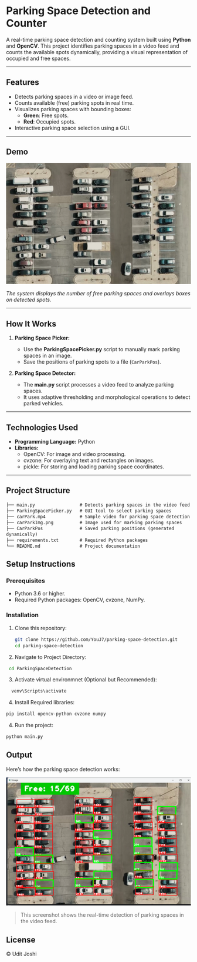 # **Parking Space Detection and Counter**

A real-time parking space detection and counting system built using **Python** and **OpenCV**. This project identifies parking spaces in a video feed and counts the available spots dynamically, providing a visual representation of occupied and free spaces.

---

## **Features**
- Detects parking spaces in a video or image feed.
- Counts available (free) parking spots in real time.
- Visualizes parking spaces with bounding boxes:
  - **Green**: Free spots.
  - **Red**: Occupied spots.
- Interactive parking space selection using a GUI.

---

## **Demo**
![Demo Screenshot](carPark.png)

*The system displays the number of free parking spaces and overlays boxes on detected spots.*

---

## **How It Works**
1. **Parking Space Picker:**
   - Use the **ParkingSpacePicker.py** script to manually mark parking spaces in an image.
   - Save the positions of parking spots to a file (`CarParkPos`).

2. **Parking Space Detector:**
   - The **main.py** script processes a video feed to analyze parking spaces.
   - It uses adaptive thresholding and morphological operations to detect parked vehicles.

---

## **Technologies Used**
- **Programming Language:** Python
- **Libraries:**
  - OpenCV: For image and video processing.
  - cvzone: For overlaying text and rectangles on images.
  - pickle: For storing and loading parking space coordinates.

---

## **Project Structure**
```.
├── main.py                 # Detects parking spaces in the video feed
├── ParkingSpacePicker.py   # GUI tool to select parking spaces
├── carPark.mp4             # Sample video for parking space detection
├── carParkImg.png          # Image used for marking parking spaces
├── CarParkPos              # Saved parking positions (generated dynamically)
├── requirements.txt        # Required Python packages
└── README.md               # Project documentation
```

## **Setup Instructions**

### **Prerequisites**
- Python 3.6 or higher.
- Required Python packages: OpenCV, cvzone, NumPy.

### **Installation**
1. Clone this repository:
   ```bash
   git clone https://github.com/YouJ7/parking-space-detection.git
   cd parking-space-detection
   
2. Navigate to Project Directory:
  ```bash
   cd ParkingSpaceDetection
```

3. Activate virtual environmnet (Optional but Recommended):
  ```bash
    venv\Scripts\activate
```
4. Install Required libraries:
  ```bash
pip install opencv-python cvzone numpy
```

4. Run the project:
  ```bash
python main.py
```

## **Output**

Here’s how the parking space detection works:

![Demo Screenshot](Output.png)

> This screenshot shows the real-time detection of parking spaces in the video feed.


## License

© Udit Joshi
